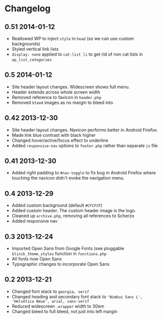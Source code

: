 # Changelog

## 0.51 2014-01-12

- Reallowed WP to inject `style` in `head` (so we can use custom backgrounds)
- Styled vertical link lists
- `display: none` applied to `cat-list li` to get rid of non cat lists in `wp_list_categories`

## 0.5 2014-01-12

- Site header layout changes. Widescreen shows full menu.
- Header extends across whole screen width
- Removed reference to favicon in `header.php`
- Removed `bleed` images as no margin to bleed into

## 0.42 2013-12-30

- Site header layout changes. Navicon performs better in Android Firefox.
- Made link blue contrast with black higher
- Changed hover/active/focus effect to underline
- Added `responsive-nav` options to `footer.php` rather than separate `js` file

## 0.41 2013-12-30

- Added right padding to `#nav-toggle` to fix bug in Android Firefox where touching the navicon didn't evoke the navigation menu.

## 0.4 2013-12-29

- Added custom background (default `#CFCFCF`)
- Added custom header. The custom header image is the logo.
- Cleaned up `archive.php`, removing all references to Scherzo
- Added responsive nav

## 0.3 2013-12-24

- Imported Open Sans from Google Fonts (see pluggable `klinik_theme_styles` function in `functions.php`
- All fonts now Open Sans
- Typographic changes to incorporate Open Sans

## 0.2 2013-12-21

- Changed font stack to `georgia, serif`
- Changed heading and secondary font stack to `'Nimbus Sans L', 'Helvetica Neue', arial, sans-serif`
- Reduced widescreen `.wrapper` width to 30em
- Changed bleed to full bleed, not just into left margin